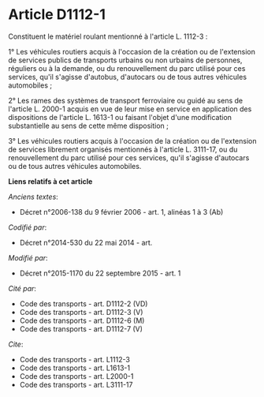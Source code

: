 # Article D1112-1

Constituent le matériel roulant mentionné à l'article L. 1112-3 : 

1° Les véhicules routiers acquis à l'occasion de la création ou de l'extension de services publics de transports urbains ou
non urbains de personnes, réguliers ou à la demande, ou du renouvellement du parc utilisé pour ces services, qu'il s'agisse
d'autobus, d'autocars ou de tous autres véhicules automobiles ; 

2° Les rames des systèmes de transport ferroviaire ou guidé au sens de l'article L. 2000-1 acquis en vue de leur mise en
service en application des dispositions de l'article L. 1613-1 ou faisant l'objet d'une modification substantielle au sens de
cette même disposition ; 

3° Les véhicules routiers acquis à l'occasion de la création ou de l'extension de services librement organisés mentionnés à
l'article L. 3111-17, ou du renouvellement du parc utilisé pour ces services, qu'il s'agisse d'autocars ou de tous autres
véhicules automobiles.

**Liens relatifs à cet article**

_Anciens textes_:

  - Décret n°2006-138 du 9 février 2006 - art. 1, alinéas 1 à 3 (Ab)

_Codifié par_:

  - Décret n°2014-530 du 22 mai 2014 - art.

_Modifié par_:

  - Décret n°2015-1170 du 22 septembre 2015 - art. 1

_Cité par_:

  - Code des transports - art. D1112-2 (VD)
  - Code des transports - art. D1112-3 (V)
  - Code des transports - art. D1112-6 (M)
  - Code des transports - art. D1112-7 (V)

_Cite_:

  - Code des transports - art. L1112-3
  - Code des transports - art. L1613-1
  - Code des transports - art. L2000-1
  - Code des transports - art. L3111-17
